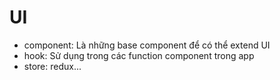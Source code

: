 # UI

- component: Là những base component để có thể extend UI
- hook: Sử dụng trong các function component trong app
- store: redux...

